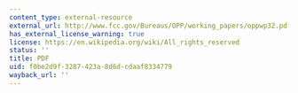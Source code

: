 ```yaml
---
content_type: external-resource
external_url: http://www.fcc.gov/Bureaus/OPP/working_papers/oppwp32.pdf
has_external_license_warning: true
license: https://en.wikipedia.org/wiki/All_rights_reserved
status: ''
title: PDF
uid: f0be2d9f-3287-423a-8d6d-cdaaf8334779
wayback_url: ''
---
```

